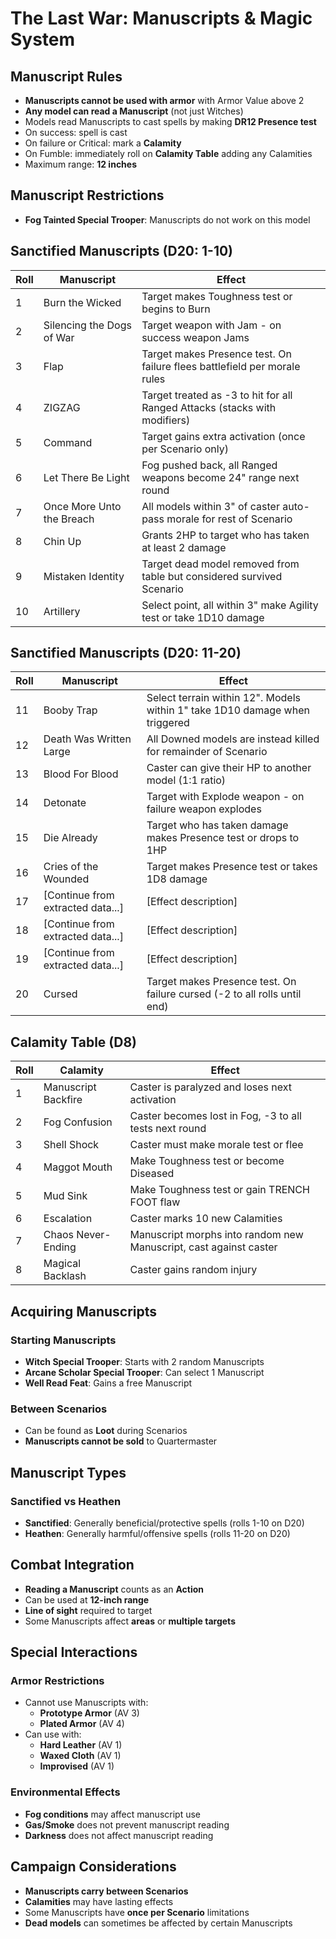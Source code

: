 # The Last War: Manuscripts & Magic System

## Manuscript Rules
- **Manuscripts cannot be used with armor** with Armor Value above 2
- **Any model can read a Manuscript** (not just Witches)
- Models read Manuscripts to cast spells by making **DR12 Presence test**
- On success: spell is cast
- On failure or Critical: mark a **Calamity**
- On Fumble: immediately roll on **Calamity Table** adding any Calamities
- Maximum range: **12 inches**

## Manuscript Restrictions
- **Fog Tainted Special Trooper**: Manuscripts do not work on this model

## Sanctified Manuscripts (D20: 1-10)

| Roll | Manuscript | Effect |
|------|------------|--------|
| 1 | Burn the Wicked | Target makes Toughness test or begins to Burn |
| 2 | Silencing the Dogs of War | Target weapon with Jam - on success weapon Jams |
| 3 | Flap | Target makes Presence test. On failure flees battlefield per morale rules |
| 4 | ZIGZAG | Target treated as -3 to hit for all Ranged Attacks (stacks with modifiers) |
| 5 | Command | Target gains extra activation (once per Scenario only) |
| 6 | Let There Be Light | Fog pushed back, all Ranged weapons become 24" range next round |
| 7 | Once More Unto the Breach | All models within 3" of caster auto-pass morale for rest of Scenario |
| 8 | Chin Up | Grants 2HP to target who has taken at least 2 damage |
| 9 | Mistaken Identity | Target dead model removed from table but considered survived Scenario |
| 10 | Artillery | Select point, all within 3" make Agility test or take 1D10 damage |

## Sanctified Manuscripts (D20: 11-20)

| Roll | Manuscript | Effect |
|------|------------|--------|
| 11 | Booby Trap | Select terrain within 12". Models within 1" take 1D10 damage when triggered |
| 12 | Death Was Written Large | All Downed models are instead killed for remainder of Scenario |
| 13 | Blood For Blood | Caster can give their HP to another model (1:1 ratio) |
| 14 | Detonate | Target with Explode weapon - on failure weapon explodes |
| 15 | Die Already | Target who has taken damage makes Presence test or drops to 1HP |
| 16 | Cries of the Wounded | Target makes Presence test or takes 1D8 damage |
| 17 | [Continue from extracted data...] | [Effect description] |
| 18 | [Continue from extracted data...] | [Effect description] |
| 19 | [Continue from extracted data...] | [Effect description] |
| 20 | Cursed | Target makes Presence test. On failure cursed (-2 to all rolls until end) |

## Calamity Table (D8)

| Roll | Calamity | Effect |
|------|----------|--------|
| 1 | Manuscript Backfire | Caster is paralyzed and loses next activation |
| 2 | Fog Confusion | Caster becomes lost in Fog, -3 to all tests next round |
| 3 | Shell Shock | Caster must make morale test or flee |
| 4 | Maggot Mouth | Make Toughness test or become Diseased |
| 5 | Mud Sink | Make Toughness test or gain TRENCH FOOT flaw |
| 6 | Escalation | Caster marks 10 new Calamities |
| 7 | Chaos Never-Ending | Manuscript morphs into random new Manuscript, cast against caster |
| 8 | Magical Backlash | Caster gains random injury |

## Acquiring Manuscripts

### Starting Manuscripts
- **Witch Special Trooper**: Starts with 2 random Manuscripts
- **Arcane Scholar Special Trooper**: Can select 1 Manuscript
- **Well Read Feat**: Gains a free Manuscript

### Between Scenarios
- Can be found as **Loot** during Scenarios
- **Manuscripts cannot be sold** to Quartermaster

## Manuscript Types

### Sanctified vs Heathen
- **Sanctified**: Generally beneficial/protective spells (rolls 1-10 on D20)
- **Heathen**: Generally harmful/offensive spells (rolls 11-20 on D20)

## Combat Integration
- **Reading a Manuscript** counts as an **Action**
- Can be used at **12-inch range**
- **Line of sight** required to target
- Some Manuscripts affect **areas** or **multiple targets**

## Special Interactions

### Armor Restrictions
- Cannot use Manuscripts with:
  - **Prototype Armor** (AV 3)
  - **Plated Armor** (AV 4)
- Can use with:
  - **Hard Leather** (AV 1)
  - **Waxed Cloth** (AV 1)
  - **Improvised** (AV 1)

### Environmental Effects
- **Fog conditions** may affect manuscript use
- **Gas/Smoke** does not prevent manuscript reading
- **Darkness** does not affect manuscript reading

## Campaign Considerations
- **Manuscripts carry between Scenarios**
- **Calamities** may have lasting effects
- Some Manuscripts have **once per Scenario** limitations
- **Dead models** can sometimes be affected by certain Manuscripts
